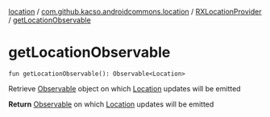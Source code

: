 [location](../../index.md) / [com.github.kacso.androidcommons.location](../index.md) / [RXLocationProvider](index.md) / [getLocationObservable](./get-location-observable.md)

# getLocationObservable

`fun getLocationObservable(): Observable<Location>`

Retrieve [Observable](#) object on which [Location](#) updates will be emitted

**Return**
[Observable](#) on which [Location](#) updates will be emitted

